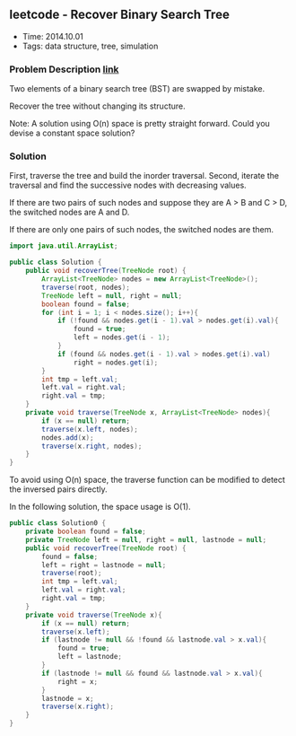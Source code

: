 ## leetcode - Recover Binary Search Tree
- Time: 2014.10.01
- Tags: data structure, tree, simulation

### Problem Description [link][1]
Two elements of a binary search tree (BST) are swapped by mistake.

Recover the tree without changing its structure.

Note:
A solution using O(n) space is pretty straight forward. Could you devise a constant space solution?


### Solution
First, traverse the tree and build the inorder traversal. 
Second, iterate the traversal and find the successive nodes with decreasing values. 

If there are two pairs of such nodes and suppose they are A > B and C > D, the switched nodes are A and D.

If there are only one pairs of such nodes, the switched nodes are them.

```java
import java.util.ArrayList;

public class Solution {
    public void recoverTree(TreeNode root) {
		ArrayList<TreeNode> nodes = new ArrayList<TreeNode>();
		traverse(root, nodes);
		TreeNode left = null, right = null;
		boolean found = false;
		for (int i = 1; i < nodes.size(); i++){
			if (!found && nodes.get(i - 1).val > nodes.get(i).val){
				found = true;
				left = nodes.get(i - 1);
			}
			if (found && nodes.get(i - 1).val > nodes.get(i).val)
				right = nodes.get(i);
		}
		int tmp = left.val;
		left.val = right.val;
		right.val = tmp;
    }
    private void traverse(TreeNode x, ArrayList<TreeNode> nodes){
    	if (x == null) return;
    	traverse(x.left, nodes);
    	nodes.add(x);
    	traverse(x.right, nodes);
    }
}
```

To avoid using O(n) space, the traverse function can be modified to detect the inversed pairs directly.

In the following solution, the space usage is O(1).

```java
public class Solution0 {
	private boolean found = false;
	private TreeNode left = null, right = null, lastnode = null;
    public void recoverTree(TreeNode root) {
    	found = false;
    	left = right = lastnode = null;
    	traverse(root);
    	int tmp = left.val;
    	left.val = right.val;
    	right.val = tmp;
    }
    private void traverse(TreeNode x){
    	if (x == null) return;
    	traverse(x.left);
    	if (lastnode != null && !found && lastnode.val > x.val){
    		found = true;
    		left = lastnode;
    	}
    	if (lastnode != null && found && lastnode.val > x.val){
    		right = x;
    	}
    	lastnode = x;
    	traverse(x.right);
    }
}
```

[1]: https://oj.leetcode.com/problems/recover-binary-search-tree/ "recover-binary-search-tree"

